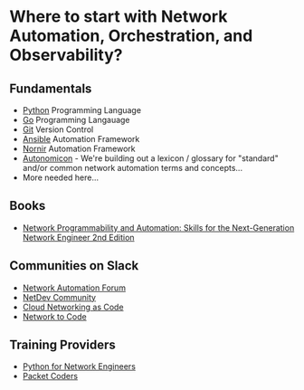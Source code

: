 # Where to start with Network Automation, Orchestration, and Observability?

## Fundamentals
* [Python](learning_materials/python.md) Programming Language
* [Go](learning_materials/go.md) Programming Langauage
* [Git](learning_materials/git.md) Version Control
* [Ansible](learning_materials/ansible.md) Automation Framework
* [Nornir](learning_materials/nornir.md) Automation Framework
* [Autonomicon](https://autonomicon.networkautomation.forum/) - We're building out a lexicon / glossary for "standard" and/or common network automation terms and concepts...
* More needed here...

## Books
* [Network Programmability and Automation: Skills for the Next-Generation Network Engineer 2nd Edition](https://amzn.to/48bBX7g)

## Communities on Slack
* [Network Automation Forum](https://join.slack.com/t/networkautoma-prb3593/shared_invite/zt-25rdfdmyf-qYoYgXEEMs7h_aqwC79Abg)
* [NetDev Community](https://join.slack.com/t/netdev-community/shared_invite/zt-2c735ssis-OClIilW0~P4wll2OXW4rsw)
* [Cloud Networking as Code](https://join.slack.com/t/cloud-network-as-code/shared_invite/zt-2c9xkvt1w-0BpC_wLNPFnjfLGVx7Em_A)
* [Network to Code](https://networktocode.slack.com)

## Training Providers
* [Python for Network Engineers](https://pynet.twb-tech.com/network-automation-courses.html)
* [Packet Coders](https://www.packetcoders.io/courses/)
